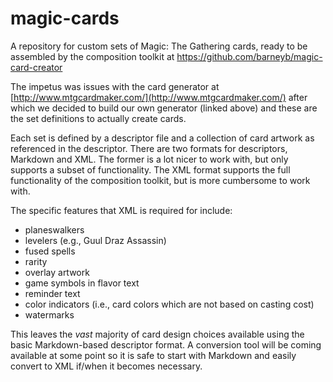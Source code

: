 magic-cards
===========

A repository for custom sets of Magic: The Gathering cards, ready to be assembled
by the composition toolkit at https://github.com/barneyb/magic-card-creator

The impetus was issues with the card generator at [http://www.mtgcardmaker.com/](http://www.mtgcardmaker.com/)
after which we decided to build our own generator (linked above) and these are the
set definitions to actually create cards.

Each set is defined by a descriptor file and a collection of card artwork as referenced in the descriptor.
There are two formats for descriptors, Markdown and XML.  The former is a lot nicer to work with, but only
supports a subset of functionality.  The XML format supports the full functionality of the composition toolkit,
but is more cumbersome to work with.

The specific features that XML is required for include:

* planeswalkers
* levelers (e.g., Guul Draz Assassin)
* fused spells
* rarity
* overlay artwork
* game symbols in flavor text
* reminder text
* color indicators (i.e., card colors which are not based on casting cost)
* watermarks

This leaves the _vast_ majority of card design choices available using the basic Markdown-based descriptor
format.  A conversion tool will be coming available at some point so it is safe to start with Markdown and
easily convert to XML if/when it becomes necessary.
